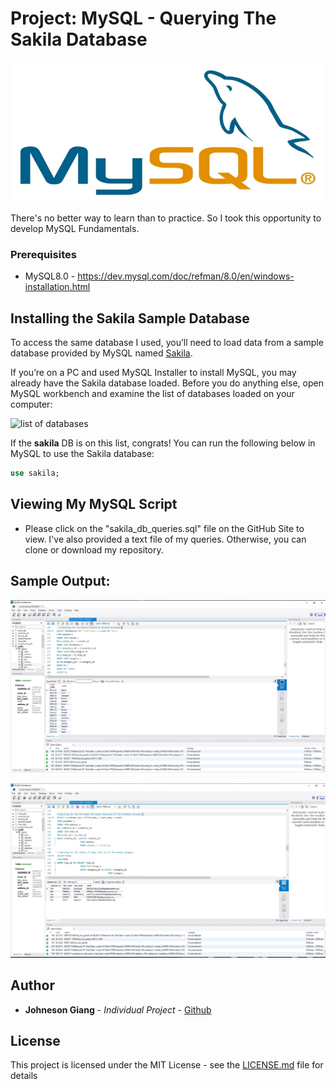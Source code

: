 # Project: MySQL - Querying The Sakila Database

![intro_pic](Images/intro_pic.jpg)

There's no better way to learn than to practice. So I took this opportunity to develop MySQL Fundamentals.

### Prerequisites

* MySQL8.0 - https://dev.mysql.com/doc/refman/8.0/en/windows-installation.html

## Installing the Sakila Sample Database

To access the same database I used, you’ll need to load data from a sample database provided by MySQL named [Sakila](https://dev.mysql.com/doc/sakila/en/sakila-installation.html).

If you’re on a PC and used MySQL Installer to install MySQL, you may already have the Sakila database loaded. Before you do anything else, open MySQL workbench and examine the list of databases loaded on your computer:

![list of databases](Images/list_of_databases.png)

If the **sakila** DB is on this list, congrats! You can run the following below in MySQL to use the Sakila database:

```sql
use sakila;
```

## Viewing My MySQL Script
* Please click on the "sakila_db_queries.sql" file on the GitHub Site to view. I've also provided a text file of my queries. Otherwise, you can clone or download my repository.

## Sample Output:

![top_rev_genres](Images/output_genres_toprev.jpg)

![canada_cust](Images/output_canada_join_sub.jpg)


## Author

* **Johneson Giang** - *Individual Project* - [Github](https://github.com/jhustles)

## License

This project is licensed under the MIT License - see the [LICENSE.md](LICENSE.md) file for details

